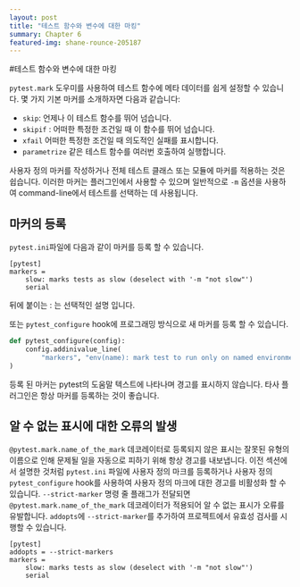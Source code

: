 ```yaml
---
layout: post
title: "테스트 함수와 변수에 대한 마킹"
summary: Chapter 6
featured-img: shane-rounce-205187
---
```


#테스트 함수와 변수에 대한 마킹

`pytest.mark` 도우미를 사용하여 테스트 함수에 메타 데이터를 쉽게 설정할 수 있습니다. 몇 가지 기본 마커를 소개하자면 다음과 같습니다:
- `skip`: 언제나 이 테스트 함수를 뛰어 넘습니다.
- `skipif` : 어떠한 특정한 조건일 때 이 함수를 뛰어 넘습니다.
- `xfail` 어떠한 특정한 조건일 때 의도적인 실패를 표시합니다.
- `parametrize` 같은 테스트 함수를 여러번 호출하여 실행합니다.

사용자 정의 마커를 작성하거나 전체 테스트 클래스 또는 모듈에 마커를 적용하는 것은 쉽습니다. 이러한 마커는 플러그인에서 사용할 수 있으며 일반적으로 `-m` 옵션을 사용하여 command-line에서 테스트를 선택하는 데 사용됩니다.

마커의 등록
---
`pytest.ini`파일에 다음과 같이 마커를 등록 할 수 있습니다.
```
[pytest]
markers =
	slow: marks tests as slow (deselect with '-m "not slow"')
	serial
```
뒤에 붙이는 : 는 선택적인 설명 입니다.

또는 `pytest_configure` hook에 프로그래밍 방식으로 새 마커를 등록 할 수 있습니다.
```python
def pytest_configure(config):
	config.addinivalue_line(
		"markers", "env(name): mark test to run only on named environment"
)
```
등록 된 마커는 pytest의 도움말 텍스트에 나타나며 경고를 표시하지 않습니다. 타사 플러그인은 항상 마커를 등록하는 것이 좋습니다.


알 수 없는 표시에 대한 오류의 발생
---
`@pytest.mark.name_of_the_mark` 데코레이터로 등록되지 않은 표시는 잘못된 유형의 이름으로 인해 문제될 일을 자동으로 피하기 위해 항상 경고를 내보냅니다. 이전 섹션에서 설명한 것처럼 `pytest.ini` 파일에 사용자 정의 마크를 등록하거나 사용자 정의 `pytest_configure` hook를 사용하여 사용자 정의 마크에 대한 경고를 비활성화 할 수 있습니다.
`--strict-marker` 명령 줄 플래그가 전달되면 `@pytest.mark.name_of_the_mark` 데코레이터가 적용되어 알 수 없는 표시가 오류를 유발합니다. `addopts`에 `--strict-marker`를 추가하여 프로젝트에서 유효성 검사를 시행할 수 있습니다.
```
[pytest]
addopts = --strict-markers
markers =
	slow: marks tests as slow (deselect with '-m "not slow"')
	serial
```
